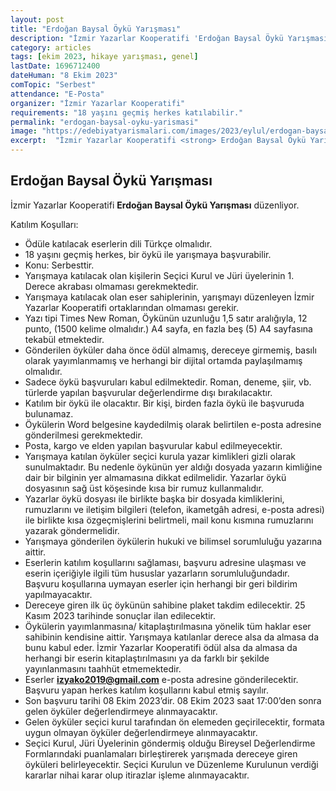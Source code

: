 ```yaml
---
layout: post
title: "Erdoğan Baysal Öykü Yarışması"
description: "İzmir Yazarlar Kooperatifi 'Erdoğan Baysal Öykü Yarışması' düzenliyor."
category: articles
tags: [ekim 2023, hikaye yarışması, genel]
lastDate: 1696712400
dateHuman: "8 Ekim 2023"
comTopic: "Serbest"
attendance: "E-Posta"
organizer: "İzmir Yazarlar Kooperatifi"
requirements: "18 yaşını geçmiş herkes katılabilir."
permalink: "erdogan-baysal-oyku-yarismasi"
image: "https://edebiyatyarismalari.com/images/2023/eylul/erdogan-baysal-oyku-yarismasi.jpg"
excerpt:  "İzmir Yazarlar Kooperatifi <strong> Erdoğan Baysal Öykü Yarışması </strong> düzenliyor."
---
```


## Erdoğan Baysal Öykü Yarışması
İzmir Yazarlar Kooperatifi **Erdoğan Baysal Öykü Yarışması** düzenliyor.  

Katılım Koşulları:
- Ödüle katılacak eserlerin dili Türkçe olmalıdır.
- 18 yaşını geçmiş herkes, bir öykü ile yarışmaya başvurabilir.
- Konu: Serbesttir.
- Yarışmaya katılacak olan kişilerin Seçici Kurul ve Jüri üyelerinin 1. Derece akrabası olmaması gerekmektedir.
- Yarışmaya katılacak olan eser sahiplerinin, yarışmayı düzenleyen İzmir Yazarlar Kooperatifi ortaklarından olmaması gerekir.
- Yazı tipi Times New Roman, Öykünün uzunluğu 1,5 satır aralığıyla, 12 punto, (1500 kelime olmalıdır.) A4 sayfa, en fazla beş (5) A4 sayfasına tekabül etmektedir.
- Gönderilen öyküler daha önce ödül almamış, dereceye girmemiş, basılı olarak yayımlanmamış ve herhangi bir dijital ortamda paylaşılmamış olmalıdır.
- Sadece öykü başvuruları kabul edilmektedir. Roman, deneme, şiir, vb. türlerde yapılan başvurular değerlendirme dışı bırakılacaktır.
- Katılım bir öykü ile olacaktır. Bir kişi, birden fazla öykü ile başvuruda bulunamaz.
- Öykülerin Word belgesine kaydedilmiş olarak belirtilen e-posta adresine gönderilmesi gerekmektedir.
- Posta, kargo ve elden yapılan başvurular kabul edilmeyecektir.
- Yarışmaya katılan öyküler seçici kurula yazar kimlikleri gizli olarak sunulmaktadır. Bu nedenle öykünün yer aldığı dosyada yazarın kimliğine dair bir bilginin yer almamasına dikkat edilmelidir. Yazarlar öykü dosyasının sağ üst köşesinde kısa bir rumuz kullanmalıdır.
- Yazarlar öykü dosyası ile birlikte başka bir dosyada kimliklerini, rumuzlarını ve iletişim bilgileri (telefon, ikametgâh adresi, e-posta adresi) ile birlikte kısa özgeçmişlerini belirtmeli, mail konu kısmına rumuzlarını yazarak göndermelidir.
- Yarışmaya gönderilen öykülerin hukuki ve bilimsel sorumluluğu yazarına aittir.
- Eserlerin katılım koşullarını sağlaması, başvuru adresine ulaşması ve eserin içeriğiyle ilgili tüm hususlar yazarların sorumluluğundadır. Başvuru koşullarına uymayan eserler için herhangi bir geri bildirim yapılmayacaktır.
- Dereceye giren ilk üç öykünün sahibine plaket takdim edilecektir. 25 Kasım 2023 tarihinde sonuçlar ilan edilecektir.
- Öykülerin yayımlanmasına/ kitaplaştırılmasına yönelik tüm haklar eser sahibinin kendisine aittir. Yarışmaya katılanlar derece alsa da almasa da bunu kabul eder. İzmir Yazarlar Kooperatifi ödül alsa da almasa da herhangi bir eserin kitaplaştırılmasını ya da farklı bir şekilde yayınlanmasını taahhüt etmemektedir.
- Eserler **izyako2019@gmail.com** e-posta adresine gönderilecektir. Başvuru yapan herkes katılım koşullarını kabul etmiş sayılır.
- Son başvuru tarihi 08 Ekim 2023’dir. 08 Ekim 2023 saat 17:00’den sonra gelen öyküler değerlendirmeye alınmayacaktır.
- Gelen öyküler seçici kurul tarafından ön elemeden geçirilecektir, formata uygun olmayan öyküler değerlendirmeye alınmayacaktır.
- Seçici Kurul, Jüri Üyelerinin göndermiş olduğu Bireysel Değerlendirme Formlarındaki puanlamaları birleştirerek yarışmada dereceye giren öyküleri belirleyecektir. Seçici Kurulun ve Düzenleme Kurulunun verdiği kararlar nihai karar olup itirazlar işleme alınmayacaktır.